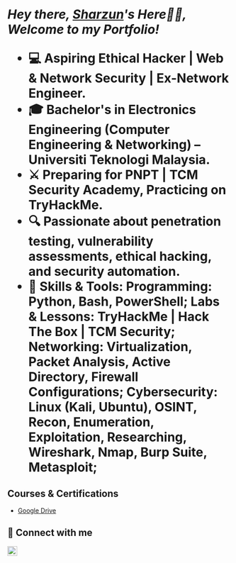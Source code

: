 ***<h1>Hey there, <a href="https://www.linkedin.com/in/sharzun/">Sharzun</a>'s Here👋🏼,          
Welcome to my Portfolio!***
- 💻 Aspiring Ethical Hacker | Web & Network Security | Ex-Network Engineer.
- 🎓 Bachelor's in Electronics Engineering (Computer Engineering & Networking) – Universiti Teknologi Malaysia.
- ⚔️ Preparing for PNPT | TCM Security Academy, Practicing on TryHackMe.
- 🔍 Passionate about penetration testing, vulnerability assessments, ethical hacking, and security automation.
- 🚀 Skills & Tools:
      Programming: Python, Bash, PowerShell;
      Labs & Lessons: TryHackMe | Hack The Box | TCM Security;
      Networking: Virtualization, Packet Analysis, Active Directory, Firewall Configurations;
      Cybersecurity: Linux (Kali, Ubuntu), OSINT, Recon, Enumeration, Exploitation, Researching, Wireshark, Nmap, Burp Suite, Metasploit;

<h2> Courses & Certifications </h2>

- <a href="https://drive.google.com/drive/folders/1qCp56CJX6phF1md3gaa5tqlaHWqMSbXq?usp=drive_link">Google Drive</a>
  

<h2> 📲 Connect with me</h2>

[<img align="left" alt="sharzun | LinkedIn" width="22px" src="https://cdn.jsdelivr.net/npm/simple-icons@v3/icons/linkedin.svg" />][linkedin]

[linkedin]: https://www.linkedin.com/in/sharzun/
[other plats]: https://linktr.ee/sharzun
